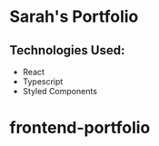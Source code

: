 # Sarah's Portfolio

## Technologies Used:
- React
- Typescript
- Styled Components

# frontend-portfolio
